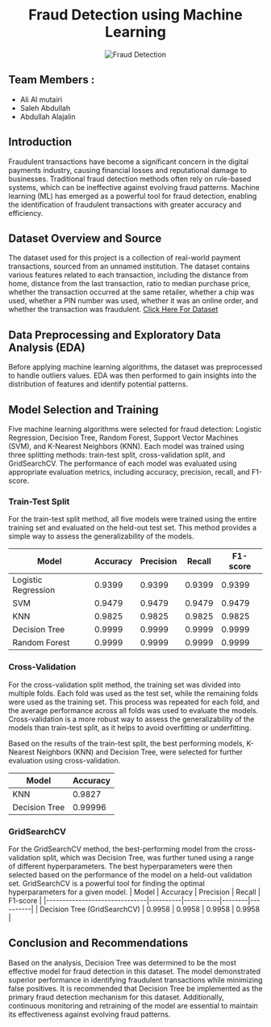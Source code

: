 # <center> Fraud Detection using Machine Learning

<center>

![Fraud Detection](https://www.perfomatix.com/wp-content/uploads/2022/10/Fraud-Detection.png)

</center>

## Team Members :

- Ali Al mutairi
- Saleh Abdullah
- Abdullah Alajalin

## Introduction

Fraudulent transactions have become a significant concern in the digital payments industry, causing financial losses and reputational damage to businesses. Traditional fraud detection methods often rely on rule-based systems, which can be ineffective against evolving fraud patterns. Machine learning (ML) has emerged as a powerful tool for fraud detection, enabling the identification of fraudulent transactions with greater accuracy and efficiency.

## Dataset Overview and Source

The dataset used for this project is a collection of real-world payment transactions, sourced from an unnamed institution. The dataset contains various features related to each transaction, including the distance from home, distance from the last transaction, ratio to median purchase price, whether the transaction occurred at the same retailer, whether a chip was used, whether a PIN number was used, whether it was an online order, and whether the transaction was fraudulent. [Click Here For Dataset](https://www.kaggle.com/datasets/dhanushnarayananr/credit-card-fraud)

## Data Preprocessing and Exploratory Data Analysis (EDA)

Before applying machine learning algorithms, the dataset was preprocessed to handle outliers values. EDA was then performed to gain insights into the distribution of features and identify potential patterns.

## Model Selection and Training

Five machine learning algorithms were selected for fraud detection: Logistic Regression, Decision Tree, Random Forest, Support Vector Machines (SVM), and K-Nearest Neighbors (KNN). Each model was trained using three splitting methods: train-test split, cross-validation split, and GridSearchCV. The performance of each model was evaluated using appropriate evaluation metrics, including accuracy, precision, recall, and F1-score.

### Train-Test Split

For the train-test split method, all five models were trained using the entire training set and evaluated on the held-out test set. This method provides a simple way to assess the generalizability of the models.

| Model               | Accuracy | Precision | Recall | F1-score |
| ------------------- | -------- | --------- | ------ | -------- |
| Logistic Regression | 0.9399   | 0.9399    | 0.9399 | 0.9399   |
| SVM                 | 0.9479   | 0.9479    | 0.9479 | 0.9479   |
| KNN                 | 0.9825   | 0.9825    | 0.9825 | 0.9825   |
| Decision Tree       | 0.9999   | 0.9999    | 0.9999 | 0.9999   |
| Random Forest       | 0.9999   | 0.9999    | 0.9999 | 0.9999   |

### Cross-Validation

For the cross-validation split method, the training set was divided into multiple folds. Each fold was used as the test set, while the remaining folds were used as the training set. This process was repeated for each fold, and the average performance across all folds was used to evaluate the models. Cross-validation is a more robust way to assess the generalizability of the models than train-test split, as it helps to avoid overfitting or underfitting.

Based on the results of the train-test split, the best performing models, K-Nearest Neighbors (KNN) and Decision Tree, were selected for further evaluation using cross-validation.

| Model         | Accuracy |
| ------------- | -------- |
| KNN           | 0.9827   |
| Decision Tree | 0.99996  |

### GridSearchCV

For the GridSearchCV method, the best-performing model from the cross-validation split, which was Decision Tree, was further tuned using a range of different hyperparameters. The best hyperparameters were then selected based on the performance of the model on a held-out validation set. GridSearchCV is a powerful tool for finding the optimal hyperparameters for a given model.
| Model | Accuracy | Precision | Recall | F1-score |
|-------------------------------|----------|-----------|--------|----------|
| Decision Tree (GridSearchCV) | 0.9958 | 0.9958 | 0.9958 | 0.9958 |

## Conclusion and Recommendations

Based on the analysis, Decision Tree was determined to be the most effective model for fraud detection in this dataset. The model demonstrated superior performance in identifying fraudulent transactions while minimizing false positives. It is recommended that Decision Tree be implemented as the primary fraud detection mechanism for this dataset. Additionally, continuous monitoring and retraining of the model are essential to maintain its effectiveness against evolving fraud patterns.
